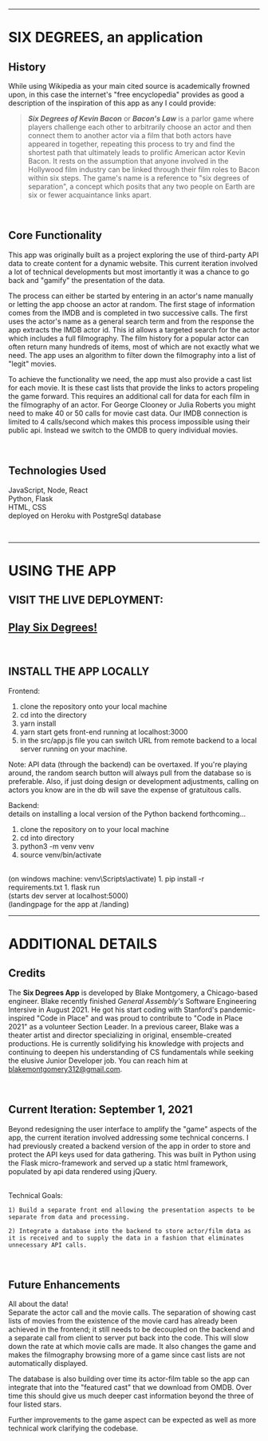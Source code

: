 

---
# SIX DEGREES, an application

## History
While using Wikipedia as your main cited source is academically frowned upon, in this case the internet's "free encyclopedia" provides as good a description of the inspiration of this app as any I could provide:

> **_Six Degrees of Kevin Bacon_** or **_Bacon's Law_** is a parlor game where players challenge each other to arbitrarily choose an actor and then connect them to another actor via a film that both actors have appeared in together, repeating this process to try and find the shortest path that ultimately leads to prolific American actor Kevin Bacon. It rests on the assumption that anyone involved in the Hollywood film industry can be linked through their film roles to Bacon within six steps. The game's name is a reference to "six degrees of separation", a concept which posits that any two people on Earth are six or fewer acquaintance links apart.

<br>

## Core Functionality
This app was originally built as a project exploring the use of third-party API data to create content for a dynamic website. This current iteration involved a lot of technical developments but most imortantly it was a chance to go back and "gamify" the presentation of the data.

The process can either be started by entering in an actor's name manually or letting the app choose an actor at random. The first stage of information comes from the IMDB and is completed in two successive calls. The first uses the actor's name as a general search term and from the response the app extracts the IMDB actor id. This id allows a targeted search for the actor which includes a full filmography. The film history for a popular actor can often return many hundreds of items, most of which are not exactly what we need. The app uses an algorithm to filter down the filmography into a list of "legit" movies.

To achieve the functionality we need, the app must also provide a cast list for each movie. It is these cast lists that provide the links to actors propeling the game forward. This requires an additional call for data for each film in the filmography of an actor. For George Clooney or Julia Roberts you might need to make 40 or 50 calls for movie cast data. Our IMDB connection is limited to 4 calls/second which makes this process impossible using their public api. Instead we switch to the OMDB to query individual movies.

<br>


## Technologies Used
JavaScript, Node, React <br>
Python, Flask <br>
HTML, CSS <br>
deployed on Heroku with PostgreSql database

<br>

---
# USING THE APP
## VISIT THE LIVE DEPLOYMENT:
## [Play Six Degrees!](https://six-degrees-flask.herokuapp.com/landing)

<br>

## INSTALL THE APP LOCALLY
Frontend:
<br>
1. clone the repository onto your local machine
1. cd into the directory
1. yarn install
1. yarn start gets front-end running at localhost:3000
1. in the src/app.js file you can switch URL from remote backend to a local server running on your machine.

Note: API data (through the backend) can be overtaxed. If you're playing around, the random search button will always pull from the database so is preferable. Also, if just doing design or development adjustments, calling on actors you know are in the db will save the expense of gratuitous calls. 

Backend:
<br>
details on installing a local version of the Python backend forthcoming...
<be>
1. clone the repository on to your local machine
1. cd into directory
1. python3 -m venv venv
1. source venv/bin/activate 
<br>
(on windows machine: venv\Scripts\activate)
1. pip install -r requirements.txt
1.  flask run <br>
(starts dev server at localhost:5000)<br>
(landingpage for the app at /landing)



<br>

---
# ADDITIONAL DETAILS

## Credits

The **Six Degrees App** is developed by Blake Montgomery, a Chicago-based engineer. Blake recently finished _General Assembly's_ Software Engineering Intersive in August 2021. He got his start coding with Stanford's pandemic-inspired "Code in Place" and was proud to contribute to "Code in Place 2021" as a volunteer Section Leader. In a previous career, Blake was a theater artist and director specializing in original, ensemble-created productions. He is currently solidifying his knowledge with projects and continuing to deepen his understanding of CS fundamentals while seeking the elusive Junior Developer job. You can reach him at blakemontgomery312@gmail.com.

<br>

## Current Iteration: September 1, 2021
Beyond redesigning the user interface to amplify the "game" aspects of the app, the current iteration involved addressing some technical concerns. I had previously created a backend version of the app in order to store and protect the API keys used for data gathering. This was built in Python using the Flask micro-framework and served up a static html framework, populated by api data rendered using jQuery.

<br>
Technical Goals:<br>

    1) Build a separate front end allowing the presentation aspects to be separate from data and processing.
    
    2) Integrate a database into the backend to store actor/film data as it is received and to supply the data in a fashion that eliminates unnecessary API calls.


<br>


## Future Enhancements
All about the data! <br>
Separate the actor call and the movie calls. The separation of showing cast lists of movies from the existence of the movie card has already been achieved in the frontend; it still needs to be decoupled on the backend and a separate call from client to server put back into the code. This will slow down the rate at which movie calls are made. It also changes the game and makes the filmography browsing more of a game since cast lists are not automatically displayed.

The database is also building over time its actor-film table so the app can integrate that into the "featured cast" that we download from OMDB. Over time this should give us much deeper cast information beyond the three of four listed stars.

Further improvements to the game aspect can be expected as well as more technical work clarifying the codebase.

